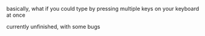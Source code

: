 basically, what if you could type by pressing multiple keys on your
keyboard at once

currently unfinished, with some bugs

